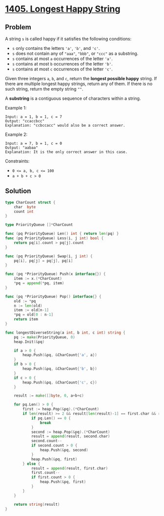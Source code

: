 # [1405. Longest Happy String](https://leetcode.com/problems/longest-happy-string/)

## Problem

A string `s` is called happy if it satisfies the following conditions:

- `s` only contains the letters `'a'`, `'b'`, and `'c'`.
- `s` does not contain any of `"aaa"`, `"bbb"`, or `"ccc"` as a substring.
- `s` contains at most `a` occurrences of the letter `'a'`.
- `s` contains at most `b` occurrences of the letter `'b'`.
- `s` contains at most `c` occurrences of the letter `'c'`.

Given three integers `a`, `b`, and `c`, return the **longest possible happy** string. If there are multiple longest happy strings, return any of them. If there is no such string, return the empty string `""`.

A **substring** is a contiguous sequence of characters within a string.


Example 1:

```
Input: a = 1, b = 1, c = 7
Output: "ccaccbcc"
Explanation: "ccbccacc" would also be a correct answer.
```

Example 2:

```
Input: a = 7, b = 1, c = 0
Output: "aabaa"
Explanation: It is the only correct answer in this case.
```

Constraints:

- `0 <= a, b, c <= 100`
- `a + b + c > 0`


## Solution

```go
type CharCount struct {
	char  byte
	count int
}

type PriorityQueue []*CharCount

func (pq PriorityQueue) Len() int { return len(pq) }
func (pq PriorityQueue) Less(i, j int) bool {
	return pq[i].count > pq[j].count
}

func (pq PriorityQueue) Swap(i, j int) {
	pq[i], pq[j] = pq[j], pq[i]
}

func (pq *PriorityQueue) Push(x interface{}) {
	item := x.(*CharCount)
	*pq = append(*pq, item)
}

func (pq *PriorityQueue) Pop() interface{} {
	old := *pq
	n := len(old)
	item := old[n-1]
	*pq = old[0 : n-1]
	return item
}

func longestDiverseString(a int, b int, c int) string {
	pq := make(PriorityQueue, 0)
	heap.Init(&pq)

	if a > 0 {
		heap.Push(&pq, &CharCount{'a', a})
	}
	if b > 0 {
		heap.Push(&pq, &CharCount{'b', b})
	}
	if c > 0 {
		heap.Push(&pq, &CharCount{'c', c})
	}

	result := make([]byte, 0, a+b+c)

	for pq.Len() > 0 {
		first := heap.Pop(&pq).(*CharCount)
		if len(result) >= 2 && result[len(result)-1] == first.char && result[len(result)-2] == first.char {
			if pq.Len() == 0 {
				break
			}
			second := heap.Pop(&pq).(*CharCount)
			result = append(result, second.char)
			second.count--
			if second.count > 0 {
				heap.Push(&pq, second)
			}
			heap.Push(&pq, first)
		} else {
			result = append(result, first.char)
			first.count--
			if first.count > 0 {
				heap.Push(&pq, first)
			}
		}
	}

	return string(result)
}
```